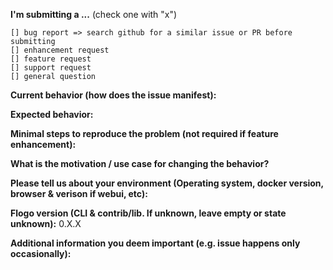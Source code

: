 **I'm submitting a ...**  (check one with "x")
```
[] bug report => search github for a similar issue or PR before submitting
[] enhancement request
[] feature request
[] support request
[] general question
```

**Current behavior (how does the issue manifest):**

**Expected behavior:**

**Minimal steps to reproduce the problem (not required if feature enhancement):**

**What is the motivation / use case for changing the behavior?**

**Please tell us about your environment (Operating system, docker version, browser & verison if webui, etc):**

**Flogo version (CLI & contrib/lib. If unknown, leave empty or state unknown):** 0.X.X

**Additional information you deem important (e.g. issue happens only occasionally):**
